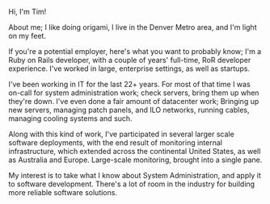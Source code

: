 Hi, I'm Tim!

About me; I like doing origami, I live in the Denver Metro area, and I'm light on my feet.

If you're a potential employer, here's what you want to probably know; I'm a Ruby on Rails developer, with a couple of years' full-time, RoR developer experience.  I've worked in large, enterprise settings, as well as startups.

I've been working in IT for the last 22+ years.  For most of that time I was on-call for system administration work; check servers, bring them up when they're down.  I've even done a fair amount of datacenter work; Bringing up new servers, managing patch panels, and ILO networks, running cables, managing cooling systems and such.

Along with this kind of work, I've participated in several larger scale software deployments, with the end result of monitoring internal infrastructure, which extended across the continental United States, as well as Australia and Europe.  Large-scale monitoring, brought into a single pane.

My interest is to take what I know about System Administration, and apply it to software development. There's a lot of room in the industry for building more reliable software solutions.
